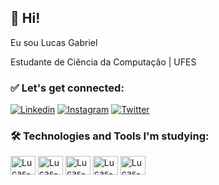 ## 👨 Hi!

Eu sou Lucas Gabriel

Estudante de Ciência da Computação | UFES

<!--
  <div>

    <img height="170em" src="https://github-readme-stats.vercel.app/api?username=lucasgaabriel&show_icons=true&theme=dark"/>
    <img height="170em" src="https://github-readme-stats.vercel.app/api/top-langs/?username=lucasgaabriel&layout=compact&theme=dark"/>

  </div>
-->

### ✅ Let's get connected:

[![Linkedin](https://img.shields.io/badge/LinkedIn-0077B5?style=for-the-badge&logo=linkedin&logoColor=white)](https://www.linkedin.com/in/lucas-go-costa/)
[![Instagram](https://img.shields.io/badge/Instagram-E4405F?style=for-the-badge&logo=instagram&logoColor=white)](https://www.instagram.com/lucaass_gaabriel)
[![Twitter](https://img.shields.io/badge/Twitter-1DA1F2?style=for-the-badge&logo=twitter&logoColor=white)](https://twitter.com/lucaass_gabriel)

### 🛠️ Technologies and Tools I'm studying:

<div>
  
  <img align="center" alt="Lucas-c" height="30" width="40" src="https://cdn.jsdelivr.net/gh/devicons/devicon/icons/c/c-original.svg"/>
  <img align="center" alt="Lucas-python" height="30" width="40" src="https://cdn.jsdelivr.net/gh/devicons/devicon/icons/python/python-original.svg"/>
  <img align="center" alt="Lucas-html" height="30" width="40" src="https://cdn.jsdelivr.net/gh/devicons/devicon/icons/html5/html5-original.svg"/>
  <img align="center" alt="Lucas-css" height="30" width="40" src="https://cdn.jsdelivr.net/gh/devicons/devicon/icons/css3/css3-original.svg"/>
  <img align="center" alt="Lucas-js" height="30" width="40" src="https://cdn.jsdelivr.net/gh/devicons/devicon/icons/javascript/javascript-original.svg"/>
  
</div>
